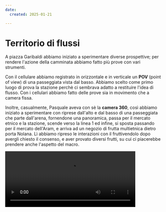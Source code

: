 ```yaml
---
date:
  created: 2025-01-21

---
```


# Territorio di flussi
A piazza Garibaldi abbiamo iniziato a sperimentare diverse prospettive; per rendere l'azione della camminata abbiamo fatto più prove con vari strumenti. 

Con il cellulare abbiamo registrato in orizzontale e in verticale un **POV** (point of view) di una passeggiata vista dal basso. Abbiamo scelto come primo luogo di prova la stazione perchè ci sembrava adatto a restituire l'idea di flusso. Con i cellulari abbiamo fatto delle prove sia in movimento che a camera fissa. 

Inoltre, casualmente, Pasquale aveva con sè la **camera 360**, così abbiamo iniziato a sperimentare con riprese dall'alto e dal basso di una passeggiata che parte dall'arena, fornendone una panoramica, passa per il mercato etnico e la stazione, scende verso la linea 1 ed infine, si sposta passando per il mercato dell'Aram, e arriva ad un negozio di frutta multietnica dietro porta Nolana. Lì abbiamo ripreso le interazioni con il fruttivendolo dopo avergli chiesto il consenso, e aver provato diversi frutti, su cui ci piacerebbe prendere anche l'aspetto del macro. 

<video width="420" height="180" controls>
  <source src="pako360.mp4" type="video/mp4">
</video>